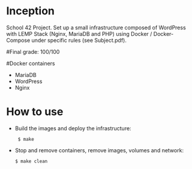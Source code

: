 # Inception

School 42 Project. Set up a small infrastructure composed of WordPress with LEMP Stack (Nginx, MariaDB and PHP) using Docker / Docker-Compose under specific rules (see Subject.pdf).


#Final grade: 100/100

#Docker containers

  * MariaDB
  * WordPress
  * Nginx

# How to use

 * Build the images and deploy the infrastructure:

   ```
    $ make
   ```
 * Stop and remove containers, remove images, volumes and network:

   ```
   $ make clean
   ```
